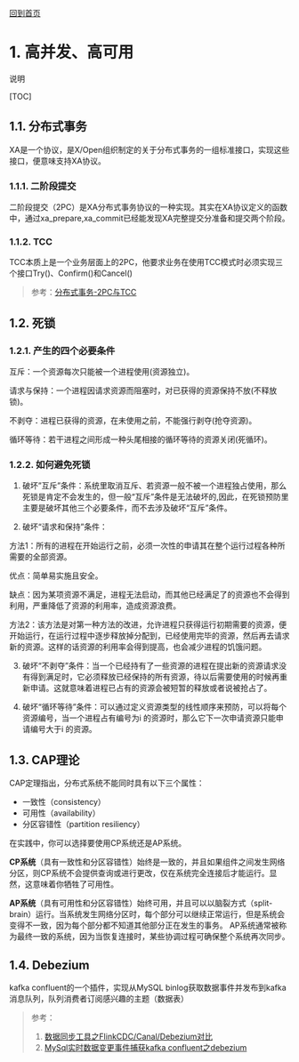 [回到首页](../README.md)

# 1. 高并发、高可用

说明

[TOC]

## 1.1. 分布式事务

XA是一个协议，是X/Open组织制定的关于分布式事务的一组标准接口，实现这些接口，便意味支持XA协议。

### 1.1.1. 二阶段提交

二阶段提交（2PC）是XA分布式事务协议的一种实现。其实在XA协议定义的函数中，通过xa_prepare,xa_commit已经能发现XA完整提交分准备和提交两个阶段。

### 1.1.2. TCC

TCC本质上是一个业务层面上的2PC，他要求业务在使用TCC模式时必须实现三个接口Try()、Confirm()和Cancel()

> 参考：[分布式事务-2PC与TCC](https://juejin.cn/post/7017333689109446670)

## 1.2. 死锁

### 1.2.1. 产生的四个必要条件

互斥：一个资源每次只能被一个进程使用(资源独立)。

请求与保持：一个进程因请求资源而阻塞时，对已获得的资源保持不放(不释放锁)。

不剥夺：进程已获得的资源，在未使用之前，不能强行剥夺(抢夺资源)。

循环等待：若干进程之间形成一种头尾相接的循环等待的资源关闭(死循环)。

### 1.2.2. 如何避免死锁

1. 破坏”互斥”条件：系统里取消互斥、若资源一般不被一个进程独占使用，那么死锁是肯定不会发生的，但一般“互斥”条件是无法破坏的,因此，在死锁预防里主要是破坏其他三个必要条件，而不去涉及破坏“互斥”条件。

2. 破坏“请求和保持”条件：

方法1：所有的进程在开始运行之前，必须一次性的申请其在整个运行过程各种所需要的全部资源。

优点：简单易实施且安全。

缺点：因为某项资源不满足，进程无法启动，而其他已经满足了的资源也不会得到利用，严重降低了资源的利用率，造成资源浪费。

方法2：该方法是对第一种方法的改进，允许进程只获得运行初期需要的资源，便开始运行，在运行过程中逐步释放掉分配到，已经使用完毕的资源，然后再去请求新的资源。这样的话资源的利用率会得到提高，也会减少进程的饥饿问题。

3. 破坏“不剥夺”条件：当一个已经持有了一些资源的进程在提出新的资源请求没有得到满足时，它必须释放已经保持的所有资源，待以后需要使用的时候再重新申请。这就意味着进程已占有的资源会被短暂的释放或者说被抢占了。

4. 破坏“循环等待”条件：可以通过定义资源类型的线性顺序来预防，可以将每个资源编号，当一个进程占有编号为i 的资源时，那么它下一次申请资源只能申请编号大于i 的资源。

## 1.3. CAP理论

CAP定理指出，分布式系统不能同时具有以下三个属性：

- 一致性（consistency）
- 可用性（availability）
- 分区容错性（partition resiliency）

在实践中，你可以选择要使用CP系统还是AP系统。

**CP系统**（具有一致性和分区容错性）始终是一致的，并且如果组件之间发生网络分区，则CP系统不会提供查询或进行更改，仅在系统完全连接后才能运行。显然，这意味着你牺牲了可用性。

**AP系统**（具有可用性和分区容错性）始终可用，并且可以以脑裂方式（split-brain）运行。当系统发生网络分区时，每个部分可以继续正常运行，但是系统会变得不一致，因为每个部分都不知道其他部分正在发生的事务。
AP系统通常被称为最终一致的系统，因为当恢复连接时，某些协调过程可确保整个系统再次同步。

## 1.4. Debezium

kafka confluent的一个插件，实现从MySQL binlog获取数据事件并发布到kafka消息队列，队列消费者订阅感兴趣的主题（数据表）

> 参考：
> 1. [数据同步工具之FlinkCDC/Canal/Debezium对比](https://www.cnblogs.com/importbigdata/articles/15658757.html)
> 2. [MySql实时数据变更事件捕获kafka confluent之debezium](https://juejin.cn/post/6844903662880309255)